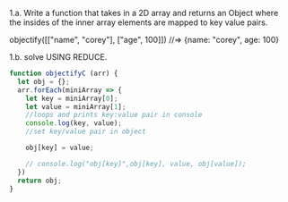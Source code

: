 1.a.
Write a function that takes in a 2D array and returns an Object where the insides of the inner array elements are mapped to key value pairs.

objectify([["name", "corey"], ["age", 100]])
//=> {name: "corey", age: 100}

1.b.
solve USING REDUCE.

```js
function objectifyC (arr) {
  let obj = {};
  arr.forEach(miniArray => {
    let key = miniArray[0];
    let value = miniArray[1];
    //loops and prints key:value pair in console
    console.log(key, value);
    //set key/value pair in object

    obj[key] = value;

    // console.log("obj[key]",obj[key], value, obj[value]);
  })
  return obj;
}
```
